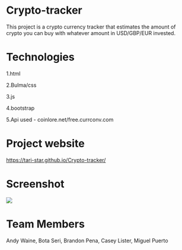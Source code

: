 # Crypto-tracker

This project is a crypto currency tracker that estimates the amount of crypto you can buy with whatever amount in USD/GBP/EUR invested.

# Technologies

1.html

2.Bulma/css

3.js

4.bootstrap

5.Api used - coinlore.net/free.currconv.com

# Project website

https://tari-star.github.io/Crypto-tracker/

# Screenshot

![](images/https://github.com/Tari-Star/Crypto-tracker/blob/feature/image/Screen%20Shot%202021-10-10%20at%203.43.30%20PM.png)

# Team Members

Andy Waine, Bota Seri, Brandon Pena, Casey Lister, Miguel Puerto